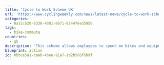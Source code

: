```yaml
---
title: 'Cycle to Work Scheme UK'
url: 'https://www.cyclingweekly.com/news/latest-news/cycle-to-work-scheme-10-things-to-know-5055/amp'
categories:
  - 0a32cb28-6330-4881-8671-824476ed5859
tags:
  - bike-commute
countries:
  - gb
description: 'This scheme allows employees to spend on bikes and equipment, tax-free, making a claimed saving of up to 42 per cent on the overall value.'
blueprint: action
id: 0bbce5a1-caab-4bee-91a7-1d2b586f6b9f
---
```

